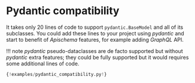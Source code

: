 # Pydantic compatibility

It takes only 20 lines of code to support `pydantic.BaseModel` and all of its subclasses. You could add these lines to your project using *pydantic* and start to benefit of *Apischema* features, for example adding *GraphQL* API.

!!! note
    *pydantic* pseudo-dataclasses are de facto supported but without *pydantic* extra features; they could be fully supported but it would requires some additional lines of code.  

```python
{!examples/pydantic_compatibility.py!}
```